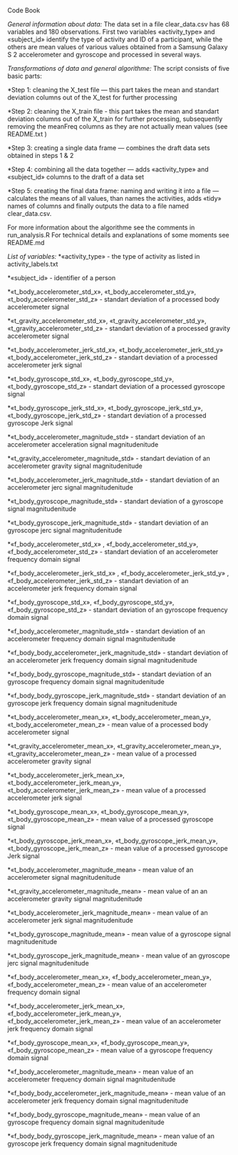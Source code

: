 Code Book

*General information about data:*
The data set in a file clear_data.csv has 68 variables and 180 observations. First two variables «activity_type» and «subject_id» identify the type of activity and ID of a participant, while the others are mean values of various values obtained from a Samsung Galaxy S 2 accelerometer and gyroscope and processed in several ways. 

*Transformations of data and general algorithme:*
The script consists of five basic parts:

*Step 1: cleaning the X_test file — this part takes the mean and standart deviation columns out of the X_test for further processing

*Step 2: cleaning the X_train file - this part takes the mean and standart deviation columns out of the X_train for further processing, subsequently removing the meanFreq columns as they are not actually mean values (see README.txt )

*Step 3: creating a single data frame — combines the draft data sets obtained in steps 1 & 2

*Step 4: combining all the data together — adds «activity_type» and «subject_id» columns to the draft of a data set

*Step 5: creating the final data frame:  naming and writing it into a file —  calculates the means of all values, than names the activities, adds «tidy» names of columns and finally outputs the data to a file named clear_data.csv.

For more information about the algorithme see the comments in run_analysis.R
For technical details and explanations of some moments see README.md

*List of variables:*
*«activity_type» - the type of activity as listed in activity_labels.txt

*«subject_id» - identifier of a person

*«t_body_accelerometer_std_x», «t_body_accelerometer_std_y», «t_body_accelerometer_std_z» - standart deviation of a processed body accelerometer signal 

*«t_gravity_accelerometer_std_x», «t_gravity_accelerometer_std_y», «t_gravity_accelerometer_std_z» - standart deviation of a processed gravity accelerometer signal 

*«t_body_accelerometer_jerk_std_x», «t_body_accelerometer_jerk_std_y» «t_body_accelerometer_jerk_std_z» - standart deviation of a processed  accelerometer jerk signal 

*«t_body_gyroscope_std_x»,   «t_body_gyroscope_std_y»,  «t_body_gyroscope_std_z» - standart deviation of a processed  gyroscope signal 

*«t_body_gyroscope_jerk_std_x», «t_body_gyroscope_jerk_std_y», «t_body_gyroscope_jerk_std_z» - standart deviation of a processed gyroscope  Jerk signal 

*«t_body_accelerometer_magnitude_std» - standart deviation of an accelerometer acceleration signal magnitudenitude

*«t_gravity_accelerometer_magnitude_std» - standart deviation of an accelerometer gravity signal magnitudenitude

*«t_body_accelerometer_jerk_magnitude_std» - standart deviation of an accelerometer jerc signal magnitudenitude

*«t_body_gyroscope_magnitude_std» - standart deviation of a gyroscope signal magnitudenitude

*«t_body_gyroscope_jerk_magnitude_std»  - standart deviation of an gyroscope jerc signal magnitudenitude

*«f_body_accelerometer_std_x» , «f_body_accelerometer_std_y», «f_body_accelerometer_std_z» - standart deviation of an accelerometer frequency domain signal

*«f_body_accelerometer_jerk_std_x» , «f_body_accelerometer_jerk_std_y» , «f_body_accelerometer_jerk_std_z» - standart deviation of an accelerometer jerk frequency domain signal

*«f_body_gyroscope_std_x», «f_body_gyroscope_std_y», «f_body_gyroscope_std_z» - standart deviation of an gyroscope frequency domain signal

*«f_body_accelerometer_magnitude_std» -  standart deviation of an accelerometer frequency domain signal magnitudenitude

*«f_body_body_accelerometer_jerk_magnitude_std» - standart deviation of an accelerometer jerk frequency domain signal magnitudenitude

*«f_body_body_gyroscope_magnitude_std» - standart deviation of an gyroscope  frequency domain signal magnitudenitude

*«f_body_body_gyroscope_jerk_magnitude_std» - standart deviation of an gyroscope jerk  frequency domain signal magnitudenitude

*«t_body_accelerometer_mean_x», «t_body_accelerometer_mean_y», «t_body_accelerometer_mean_z» - mean value of a processed body accelerometer signal 

*«t_gravity_accelerometer_mean_x», «t_gravity_accelerometer_mean_y», «t_gravity_accelerometer_mean_z» - mean value of a processed accelerometer gravity signal 

*«t_body_accelerometer_jerk_mean_x»,   «t_body_accelerometer_jerk_mean_y»,  «t_body_accelerometer_jerk_mean_z» - mean value of a processed  accelerometer jerk signal 

*«t_body_gyroscope_mean_x», «t_body_gyroscope_mean_y», «t_body_gyroscope_mean_z» - mean value of a processed  gyroscope signal 

*«t_body_gyroscope_jerk_mean_x», «t_body_gyroscope_jerk_mean_y», «t_body_gyroscope_jerk_mean_z» - mean value of a processed gyroscope  Jerk signal 

*«t_body_accelerometer_magnitude_mean» - mean value of an accelerometer signal magnitudenitude

*«t_gravity_accelerometer_magnitude_mean» - mean value of an an accelerometer gravity signal magnitudenitude

*«t_body_accelerometer_jerk_magnitude_mean» - mean value of an accelerometer jerk signal magnitudenitude

*«t_body_gyroscope_magnitude_mean» - mean value of a gyroscope signal magnitudenitude

*«t_body_gyroscope_jerk_magnitude_mean» - mean value of an gyroscope jerc signal magnitudenitude

*«f_body_accelerometer_mean_x», «f_body_accelerometer_mean_y», «f_body_accelerometer_mean_z» - mean value of an accelerometer frequency domain signal

*«f_body_accelerometer_jerk_mean_x», «f_body_accelerometer_jerk_mean_y», «f_body_accelerometer_jerk_mean_z» - mean value of an accelerometer jerk frequency domain signal

*«f_body_gyroscope_mean_x», «f_body_gyroscope_mean_y», «f_body_gyroscope_mean_z» - mean value of a gyroscope frequency domain signal

*«f_body_accelerometer_magnitude_mean»  - mean value of an accelerometer frequency domain signal magnitudenitude

*«f_body_body_accelerometer_jerk_magnitude_mean» - mean value of an accelerometer jerk frequency domain signal magnitudenitude

*«f_body_body_gyroscope_magnitude_mean» - mean value of an gyroscope  frequency domain signal magnitudenitude

*«f_body_body_gyroscope_jerk_magnitude_mean» - mean value of an gyroscope jerk  frequency domain signal magnitudenitude
